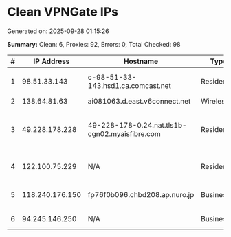# Clean VPNGate IPs
Generated on: 2025-09-28 01:15:26

**Summary:** Clean: 6, Proxies: 92, Errors: 0, Total Checked: 98

| # | IP Address | Hostname | Type | Country | Provider |
|---|------------|----------|------|---------|----------|
| 1 | 98.51.33.143 | c-98-51-33-143.hsd1.ca.comcast.net | Residential | US | Comcast Cable Communications, LLC |
| 2 | 138.64.81.63 | ai081063.d.east.v6connect.net | Wireless | JP | Asahi Net |
| 3 | 49.228.178.228 | 49-228-178-0.24.nat.tls1b-cgn02.myaisfibre.com | Residential | TH | ADVANCED WIRELESS NETWORK COMPANY LIMITED |
| 4 | 122.100.75.229 | N/A | Residential | TW | UNION BROADBAND NETWORK |
| 5 | 118.240.176.150 | fp76f0b096.chbd208.ap.nuro.jp | Business | JP | Sony Network Communications Inc. |
| 6 | 94.245.146.250 | N/A | Business | RU | PJSC Rostelecom |
